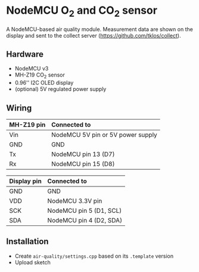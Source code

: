 # NodeMCU O<sub>2</sub> and CO<sub>2</sub> sensor

A NodeMCU-based air quality module. Measurement data are shown on the display and sent to the collect server (https://github.com/tklos/collect).



## Hardware

* NodeMCU v3
* MH-Z19 CO<sub>2</sub> sensor
* 0.96'' I2C OLED display
* (optional) 5V regulated power supply



## Wiring

MH-Z19 pin | Connected to
------------|:------------
Vin | NodeMCU 5V pin or 5V power supply
GND | GND
Tx | NodeMCU pin 13 (D7)
Rx | NodeMCU pin 15 (D8)

Display pin | Connected to
-----------------|:-------------
GND | GND
VDD | NodeMCU 3.3V pin
SCK | NodeMCU pin 5 (D1, SCL)
SDA | NodeMCU pin 4 (D2, SDA)



## Installation

* Create `air-quality/settings.cpp` based on its `.template` version
* Upload sketch

